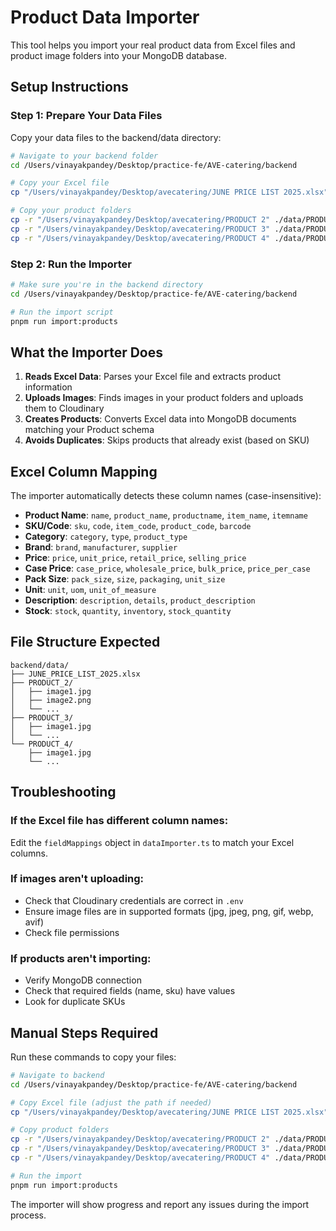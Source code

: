# Product Data Importer

This tool helps you import your real product data from Excel files and product image folders into your MongoDB database.

## Setup Instructions

### Step 1: Prepare Your Data Files

Copy your data files to the backend/data directory:

```bash
# Navigate to your backend folder
cd /Users/vinayakpandey/Desktop/practice-fe/AVE-catering/backend

# Copy your Excel file
cp "/Users/vinayakpandey/Desktop/avecatering/JUNE PRICE LIST 2025.xlsx" ./data/JUNE_PRICE_LIST_2025.xlsx

# Copy your product folders
cp -r "/Users/vinayakpandey/Desktop/avecatering/PRODUCT 2" ./data/PRODUCT_2
cp -r "/Users/vinayakpandey/Desktop/avecatering/PRODUCT 3" ./data/PRODUCT_3
cp -r "/Users/vinayakpandey/Desktop/avecatering/PRODUCT 4" ./data/PRODUCT_4
```

### Step 2: Run the Importer

```bash
# Make sure you're in the backend directory
cd /Users/vinayakpandey/Desktop/practice-fe/AVE-catering/backend

# Run the import script
pnpm run import:products
```

## What the Importer Does

1. **Reads Excel Data**: Parses your Excel file and extracts product information
2. **Uploads Images**: Finds images in your product folders and uploads them to Cloudinary
3. **Creates Products**: Converts Excel data into MongoDB documents matching your Product schema
4. **Avoids Duplicates**: Skips products that already exist (based on SKU)

## Excel Column Mapping

The importer automatically detects these column names (case-insensitive):

- **Product Name**: `name`, `product_name`, `productname`, `item_name`, `itemname`
- **SKU/Code**: `sku`, `code`, `item_code`, `product_code`, `barcode`
- **Category**: `category`, `type`, `product_type`
- **Brand**: `brand`, `manufacturer`, `supplier`
- **Price**: `price`, `unit_price`, `retail_price`, `selling_price`
- **Case Price**: `case_price`, `wholesale_price`, `bulk_price`, `price_per_case`
- **Pack Size**: `pack_size`, `size`, `packaging`, `unit_size`
- **Unit**: `unit`, `uom`, `unit_of_measure`
- **Description**: `description`, `details`, `product_description`
- **Stock**: `stock`, `quantity`, `inventory`, `stock_quantity`

## File Structure Expected

```
backend/data/
├── JUNE_PRICE_LIST_2025.xlsx
├── PRODUCT_2/
│   ├── image1.jpg
│   ├── image2.png
│   └── ...
├── PRODUCT_3/
│   ├── image1.jpg
│   └── ...
└── PRODUCT_4/
    ├── image1.jpg
    └── ...
```

## Troubleshooting

### If the Excel file has different column names:

Edit the `fieldMappings` object in `dataImporter.ts` to match your Excel columns.

### If images aren't uploading:

- Check that Cloudinary credentials are correct in `.env`
- Ensure image files are in supported formats (jpg, jpeg, png, gif, webp, avif)
- Check file permissions

### If products aren't importing:

- Verify MongoDB connection
- Check that required fields (name, sku) have values
- Look for duplicate SKUs

## Manual Steps Required

Run these commands to copy your files:

```bash
# Navigate to backend
cd /Users/vinayakpandey/Desktop/practice-fe/AVE-catering/backend

# Copy Excel file (adjust the path if needed)
cp "/Users/vinayakpandey/Desktop/avecatering/JUNE PRICE LIST 2025.xlsx" ./data/JUNE_PRICE_LIST_2025.xlsx

# Copy product folders
cp -r "/Users/vinayakpandey/Desktop/avecatering/PRODUCT 2" ./data/PRODUCT_2
cp -r "/Users/vinayakpandey/Desktop/avecatering/PRODUCT 3" ./data/PRODUCT_3
cp -r "/Users/vinayakpandey/Desktop/avecatering/PRODUCT 4" ./data/PRODUCT_4

# Run the import
pnpm run import:products
```

The importer will show progress and report any issues during the import process.
